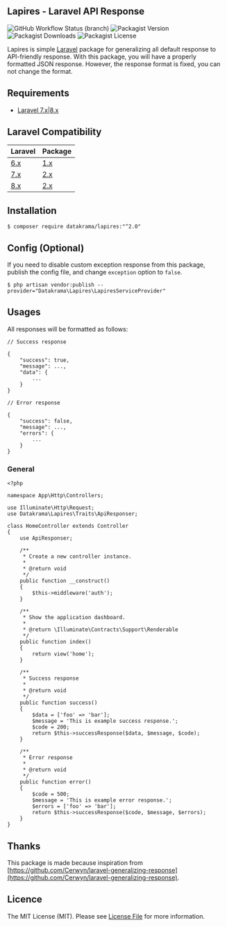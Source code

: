 ## Lapires - Laravel API Response

![GitHub Workflow Status (branch)](https://img.shields.io/github/workflow/status/datakrama/lapires/CI?label=CI&style=flat-square) ![Packagist Version](https://img.shields.io/packagist/v/datakrama/lapires?style=flat-square) ![Packagist Downloads](https://img.shields.io/packagist/dm/datakrama/lapires?style=flat-square) ![Packagist License](https://img.shields.io/packagist/l/datakrama/lapires?style=flat-square)

Lapires is simple [Laravel](https://github.com/laravel/laravel "Laravel") package for generalizing all default response to API-friendly response. With this package, you will have a properly formatted JSON response. However, the response format is fixed, you can not change the format.

## Requirements
- [Laravel 7.x|8.x](https://github.com/laravel/laravel)

## Laravel Compatibility

|   Laravel                             | Package                                               |
| ------------------------------------- | ----------------------------------------------------- |
| [6.x](https://laravel.com/docs/6.x)   | [1.x](https://github.com/datakrama/lapires/tree/v1)   |
| [7.x](https://laravel.com/docs/7.x)   | [2.x](https://github.com/datakrama/lapires/tree/v2)   |
| [8.x](https://laravel.com/docs/8.x)   | [2.x](https://github.com/datakrama/lapires/tree/v2)   |


## Installation
`$ composer require datakrama/lapires:"^2.0"`

## Config (Optional)

If you need to disable custom exception response from this package, publish the config file, and change `exception` option to `false`.

`$ php artisan vendor:publish --provider="Datakrama\Lapires\LapiresServiceProvider"`

## Usages

All responses will be formatted as follows:

```
// Success response

{
    "success": true,
    "message": ...,
    "data": {
        ...
    }
}
```

```
// Error response

{
    "success": false,
    "message": ...,
    "errors": {
        ...
    }
}
```

### General

```
<?php

namespace App\Http\Controllers;

use Illuminate\Http\Request;
use Datakrama\Lapires\Traits\ApiResponser;

class HomeController extends Controller
{
    use ApiResponser;

    /**
     * Create a new controller instance.
     *
     * @return void
     */
    public function __construct()
    {
        $this->middleware('auth');
    }

    /**
     * Show the application dashboard.
     *
     * @return \Illuminate\Contracts\Support\Renderable
     */
    public function index()
    {
        return view('home');
    }

    /**
     * Success response
     *
     * @return void
     */
    public function success()
    {
        $data = ['foo' => 'bar'];
        $message = 'This is example success response.';
        $code = 200;
        return $this->successResponse($data, $message, $code);
    }

    /**
     * Error response
     *
     * @return void
     */
    public function error()
    {
        $code = 500;
        $message = 'This is example error response.';
        $errors = ['foo' => 'bar'];
        return $this->successResponse($code, $message, $errors);
    }
}

```

## Thanks
This package is made because inspiration from [https://github.com/Cerwyn/laravel-generalizing-response](https://github.com/Cerwyn/laravel-generalizing-response).

## Licence
The MIT License (MIT). Please see [License File](https://github.com/datakrama/lapires/blob/master/LICENSE.md "License File") for more information.
